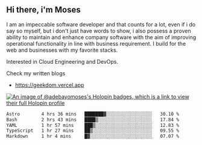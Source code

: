 ## Hi there, i'm Moses

I am an impeccable software developer and that counts for a lot, even if i do say so myself, but i don't just have words to show, i also possess a proven ability to maintain and enhance company software with the aim of improving operational functionality in line with business requirement. I build for the web and businesses with my favorite stacks.

Interested in Cloud Engineering and DevOps.

Check my written blogs
- https://geekdom.vercel.app

[![An image of @adebayomoses's Holopin badges, which is a link to view their full Holopin profile](https://holopin.me/adebayomoses)](https://holopin.io/@adebayomoses)

<!--START_SECTION:waka-->

```txt
Astro        4 hrs 36 mins   ███████▓░░░░░░░░░░░░░░░░░   30.10 %
Bash         2 hrs 43 mins   ████▒░░░░░░░░░░░░░░░░░░░░   17.84 %
YAML         1 hr 57 mins    ███▒░░░░░░░░░░░░░░░░░░░░░   12.83 %
TypeScript   1 hr 27 mins    ██▒░░░░░░░░░░░░░░░░░░░░░░   09.55 %
Markdown     1 hr 4 mins     █▓░░░░░░░░░░░░░░░░░░░░░░░   07.07 %
```

<!--END_SECTION:waka-->
